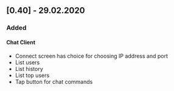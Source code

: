 ## [0.40] - 29.02.2020

### Added

#### Chat Client
- Connect screen has choice for choosing IP address and port
- List users
- List history
- List top users
- Tap button for chat commands


